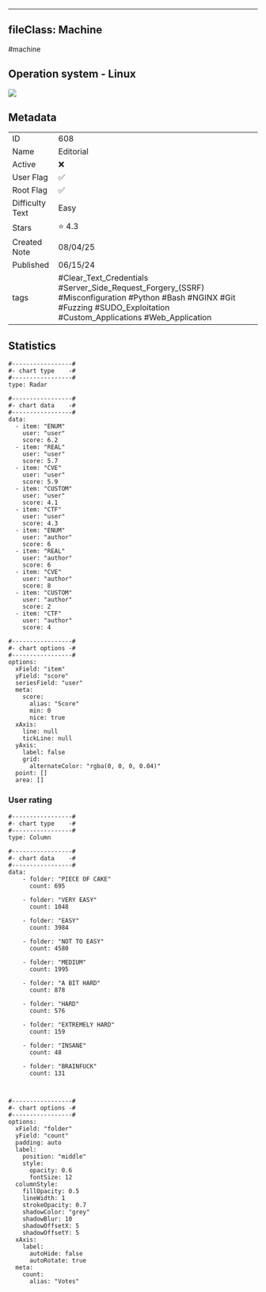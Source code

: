 
---
fileClass: Machine
---

#machine

## Operation system - Linux
<img style = "max-width:70px" src = "/img/Linux.png">

## Metadata

|                       |   |
| ----------------      | - |
| ID                    |608 |
| Name                  |Editorial |
| Active                |❌  |
| User Flag             |✅ |
| Root Flag             |✅|
| Difficulty Text       |Easy  |
| Stars                 |⭐️ 4.3 |
| Created Note          |08/04/25 |
| Published             |06/15/24 |
| tags                  |#Clear_Text_Credentials #Server_Side_Request_Forgery_(SSRF) #Misconfiguration #Python #Bash #NGINX #Git #Fuzzing #SUDO_Exploitation #Custom_Applications #Web_Application  |

<p style = "display:none">
id:: 608
active:: False
name:: Editorial
os::Linux
user_flag:: True
root_flag:: True
difficulty_text:: Easy
stars:: 4.3
created:: 08/04/2025
published:: 06/15/24
avatar:: /avatars/a466db5ce4f7aaea98f588d1cb71a0aa.png
tags:: #Clear_Text_Credentials #Server_Side_Request_Forgery_(SSRF) #Misconfiguration #Python #Bash #NGINX #Git #Fuzzing #SUDO_Exploitation #Custom_Applications #Web_Application 
</p>

## Statistics


```chartsview
#-----------------#
#- chart type    -#
#-----------------#
type: Radar

#-----------------#
#- chart data    -#
#-----------------#
data:
  - item: "ENUM"
    user: "user"
    score: 6.2
  - item: "REAL"
    user: "user"
    score: 5.7
  - item: "CVE"
    user: "user"
    score: 5.9
  - item: "CUSTOM"
    user: "user"
    score: 4.1
  - item: "CTF"
    user: "user"
    score: 4.3
  - item: "ENUM"
    user: "author"
    score: 6
  - item: "REAL"
    user: "author"
    score: 6
  - item: "CVE"
    user: "author"
    score: 8
  - item: "CUSTOM"
    user: "author"
    score: 2
  - item: "CTF"
    user: "author"
    score: 4

#-----------------#
#- chart options -#
#-----------------#
options:
  xField: "item"
  yField: "score"
  seriesField: "user"
  meta:
    score:
      alias: "Score"
      min: 0
      nice: true
  xAxis:
    line: null
    tickLine: null
  yAxis:
    label: false
    grid:
      alternateColor: "rgba(0, 0, 0, 0.04)"
  point: []
  area: []
```



### User rating


```chartsview
#-----------------#
#- chart type    -#
#-----------------#
type: Column

#-----------------#
#- chart data    -#
#-----------------#
data:
    - folder: "PIECE OF CAKE"
      count: 695
     
    - folder: "VERY EASY"
      count: 1048

    - folder: "EASY"
      count: 3984
      
    - folder: "NOT TO EASY"
      count: 4580
      
    - folder: "MEDIUM"
      count: 1995
     
    - folder: "A BIT HARD"
      count: 878
      
    - folder: "HARD"
      count: 576
      
    - folder: "EXTREMELY HARD"
      count: 159
      
    - folder: "INSANE"
      count: 48
      
    - folder: "BRAINFUCK"
      count: 131

    

#-----------------#
#- chart options -#
#-----------------#
options:
  xField: "folder"
  yField: "count"
  padding: auto
  label:
    position: "middle"
    style:
      opacity: 0.6
      fontSize: 12
  columnStyle:
    fillOpacity: 0.5
    lineWidth: 1
    strokeOpacity: 0.7
    shadowColor: "grey"
    shadowBlur: 10
    shadowOffsetX: 5
    shadowOffsetY: 5
  xAxis:
    label:
      autoHide: false
      autoRotate: true
  meta:
    count:
      alias: "Votes"
```

